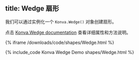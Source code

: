 title: Wedge 扇形
---

我们可以通过实例化一个 `Konva.Wedge()` 对象创建扇形。

点击 [Konva.Wedge documentation](/api/Konva.Wedge.html) 查看详细属性和方法说明。

{% iframe /downloads/code/shapes/Wedge.html %}

{% include_code Konva Wedge Demo shapes/Wedge.html %}
